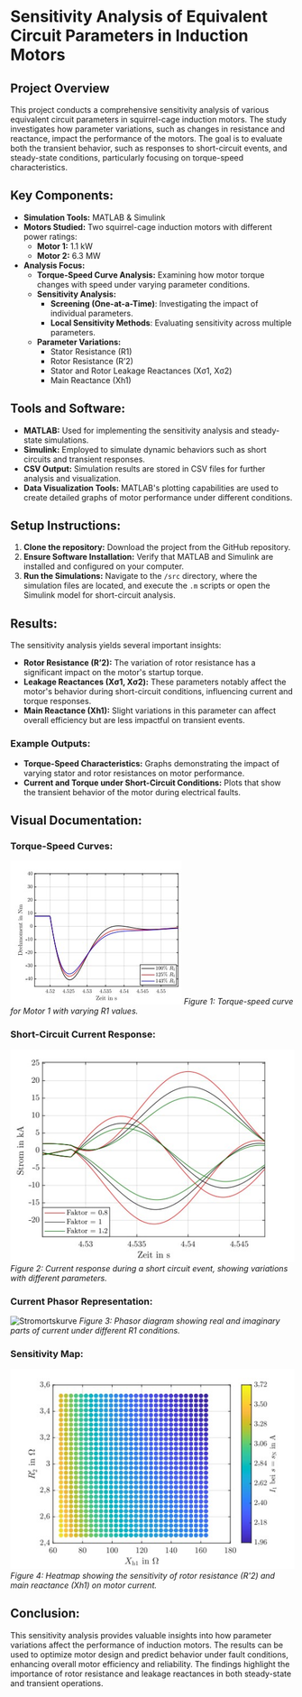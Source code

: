 # Sensitivity Analysis of Equivalent Circuit Parameters in Induction Motors

## Project Overview
This project conducts a comprehensive sensitivity analysis of various equivalent circuit parameters in squirrel-cage induction motors. The study investigates how parameter variations, such as changes in resistance and reactance, impact the performance of the motors. The goal is to evaluate both the transient behavior, such as responses to short-circuit events, and steady-state conditions, particularly focusing on torque-speed characteristics.

## Key Components:
- **Simulation Tools:** MATLAB & Simulink
- **Motors Studied:** Two squirrel-cage induction motors with different power ratings:
  - **Motor 1:** 1.1 kW
  - **Motor 2:** 6.3 MW
- **Analysis Focus:**
  - **Torque-Speed Curve Analysis:** Examining how motor torque changes with speed under varying parameter conditions.
  - **Sensitivity Analysis:** 
    - **Screening (One-at-a-Time)**: Investigating the impact of individual parameters.
    - **Local Sensitivity Methods**: Evaluating sensitivity across multiple parameters.
  - **Parameter Variations:**
    - Stator Resistance (R1)
    - Rotor Resistance (R’2)
    - Stator and Rotor Leakage Reactances (Xσ1, Xσ2)
    - Main Reactance (Xh1)

## Tools and Software:
- **MATLAB:** Used for implementing the sensitivity analysis and steady-state simulations.
- **Simulink:** Employed to simulate dynamic behaviors such as short circuits and transient responses.
- **CSV Output:** Simulation results are stored in CSV files for further analysis and visualization.
- **Data Visualization Tools:** MATLAB's plotting capabilities are used to create detailed graphs of motor performance under different conditions.

## Setup Instructions:
1. **Clone the repository:** Download the project from the GitHub repository.
2. **Ensure Software Installation:** Verify that MATLAB and Simulink are installed and configured on your computer.
3. **Run the Simulations:** Navigate to the `/src` directory, where the simulation files are located, and execute the `.m` scripts or open the Simulink model for short-circuit analysis.

## Results:
The sensitivity analysis yields several important insights:
- **Rotor Resistance (R’2):** The variation of rotor resistance has a significant impact on the motor's startup torque.
- **Leakage Reactances (Xσ1, Xσ2):** These parameters notably affect the motor's behavior during short-circuit conditions, influencing current and torque responses.
- **Main Reactance (Xh1):** Slight variations in this parameter can affect overall efficiency but are less impactful on transient events.

### Example Outputs:
- **Torque-Speed Characteristics:** Graphs demonstrating the impact of varying stator and rotor resistances on motor performance.
- **Current and Torque under Short-Circuit Conditions:** Plots that show the transient behavior of the motor during electrical faults.
  
## Visual Documentation:

### Torque-Speed Curves:
![Torque-Speed Curve](drehmoment.jpg)
*Figure 1: Torque-speed curve for Motor 1 with varying R1 values.*

### Short-Circuit Current Response:
![Short Circuit Current](stoßstrom.jpg)
*Figure 2: Current response during a short circuit event, showing variations with different parameters.*

### Current Phasor Representation:
![Stromortskurve](stromortskurve.jpg)
*Figure 3: Phasor diagram showing real and imaginary parts of current under different R1 conditions.*

### Sensitivity Map:
![Widerstand Einfluss](widerstand_einfluss.jpg)
*Figure 4: Heatmap showing the sensitivity of rotor resistance (R'2) and main reactance (Xh1) on motor current.*

## Conclusion:
This sensitivity analysis provides valuable insights into how parameter variations affect the performance of induction motors. The results can be used to optimize motor design and predict behavior under fault conditions, enhancing overall motor efficiency and reliability. The findings highlight the importance of rotor resistance and leakage reactances in both steady-state and transient operations.
